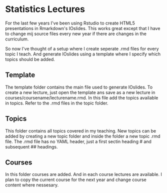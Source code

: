 # Statistics Lectures

For the last few years I've been using Rstudio to create HTML5 presentations in Rmarkdown's IOslides. This works great except that I have to change mij source files every new year if there are changes in the curriculum.

So now I've thought of a setup where I create seperate .rmd files for every topic I teach. And generate IOslides using a template where I specify which topics should be added.

## Template

The template folder contains the main file used to generate IOslides. To create a new lecture, just open the template ans save as a new lecture in courses/coursename/lecturename.rmd. In this file add the topics available in topics. Refer to the .rmd files in the topic folder.

## Topics

This folder contains all topics covered in my teaching. New topics can be added by creating a new topic folder and inside the folder a new topic .rmd file. The .rmd file has no YAML header, just a first sectin heading # and subsequent ## headings.

## Courses

In this folder courses are added. And in each course lectures are available. I plan to copy the current course for the next year and change course content where nessesary.